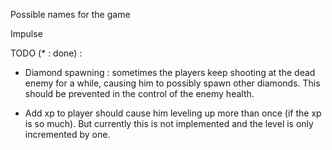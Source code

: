 

Possible names for the game

Impulse


TODO (* : done) : 

* Diamond spawning : sometimes the players keep shooting at the dead enemy for a while, causing him to possibly spawn other diamonds. This should 
  be prevented in the control of the enemy health.

* Add xp to player should cause him leveling up more than once (if the xp is so much). But currently this is not implemented and the level is only
  incremented by one.

